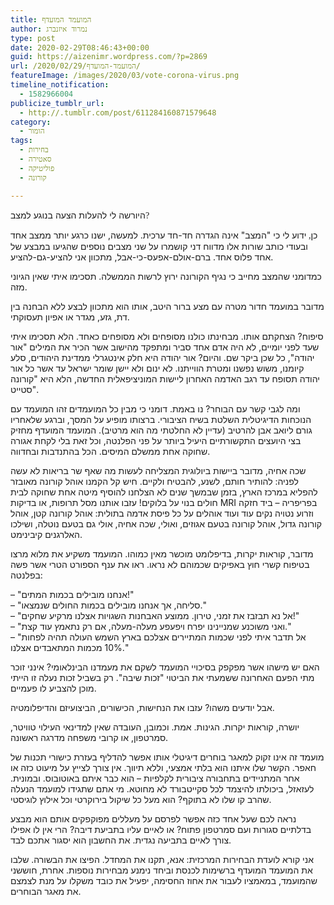 ```yaml
---
title: המועמד המועדף
author: נמרוד איזנברג
type: post
date: 2020-02-29T08:46:43+00:00
guid: https://aizenimr.wordpress.com/?p=2869
url: /2020/02/29/המועמד-המועדף/
featureImage: /images/2020/03/vote-corona-virus.png
timeline_notification:
  - 1582966004
publicize_tumblr_url:
  - http://.tumblr.com/post/611284160871579648
category:
  - הומור
tags:
  - בחירות
  - סאטירה
  - פוליטיקה
  - קורונה

---
```

<span lang="he-IL">היורשה לי להעלות הצעה בנוגע למצב</span><span style="font-family:Liberation Serif, serif;"><span lang="en-US">?</span></span>

<span lang="he-IL">כן</span><span style="font-family:Liberation Serif, serif;"><span lang="en-US">, </span></span><span lang="he-IL">ידוע לי כי "המצב" אינה הגדרה חד-חד ערכית. למעשה, ישנו כרגע יותר ממצב אחד ובעודי כותב שורות אלו מדווח דני קושמרו על שני מצבים נוספים שהגיעו במבצע של אחד פלוס אחד. ברם-אולם-אפעס-כי-אבל, מתכוון אני להציע-גם-להציע.<br /> </span>

כמדומני שהמצב מחייב כי נגיף הקורונה ירוץ לרשות הממשלה. תסכימו איתי שאין הגיוני מזה.

מדובר במועמד חדור מטרה עם מצע ברור היטב, אותו הוא מתכוון לבצע ללא הבחנה בין דת, גזע, מגדר או אפיון תעסוקתי.

סיפוח? הצחקתם אותו. מבחינתו כולנו מסופחים ולא מסופחים כאחד. הלא תסכימו איתי שעד לפני יומיים, לא היה אדם אחד סביר ומתפקד מהישוב אשר הכיר את המילים "אור יהודה", כל שכן ביקר שם. והיום? אור יהודה היא חלק אינטגרלי ממדינת היהודים, סלע קיומנו, משוש נפשנו ומטרת הווייתנו. לא ינום ולא יישן שומר ישראל עד אשר כל אור יהודה תסופח עד רגב האדמה האחרון ליישות המוניציפאלית החדשה, הלא היא "קורונה סטייט".

ומה לגבי קשר עם הבוחר? נו באמת. דומני כי מבין כל המועמדים זהו המועמד עם הנוכחות הדיגיטלית השלטת בשיח הציבורי. ברצותו מופיע על המסך, וברגע שלאחריו גורם ליואב אבן להרטיב (עדיין לא החלטתי מה הוא מרטיב). המועמד המועדף מחזיק בצי היועצים התקשורתיים היעיל ביותר על פני הפלנטה, וכל זאת בלי לקחת אגורה שחוקה אחת ממשלם המיסים. הכל בהתנדבות ובחדווה.

שכה אחיה, מדובר ביישות ביולוגית המצליחה לעשות מה שאף שר בריאות לא עשה לפניה: להותיר חותם, לשנע, להבטיח ולקיים. חיש קל הקמנו אוהל קורונה מאובזר להפליא במרכז הארץ, בזמן שבמשך שנים לא הצלחנו להוסיף מיטה אחת שחוקה לבית חולים בנוי על בלוקים! עזבו אותנו מסל תרופות, או בדיקות MRI בפריפריה &#8211; ביד חזקה וזרוע נטויה נקים עוד ועוד אוהלים על כל פיסת אדמה בתולית: אוהל קורונה קטן, אוהל קורונה גדול, אוהל קורונה בטעם אגוזים, ואולי, שכה אחיה, אולי גם בטעם נוטלה, ושילכו האלרגנים קיבינימט.

מדובר, קוראות יקרות, בדיפלומט מוכשר מאין כמוהו. המועמד משקיע את מלוא מרצו בטיפוח קשרי חוץ באפיקים שכמוהם לא נראו. ראו את ענף הספורט הטרי אשר פשה בפלנטה:

&#8211; "אנחנו מובילים בכמות המתים!"  
&#8211; "סליחה, אך אנחנו מובילים בכמות החולים שנמצאו."  
&#8211; "אל נא תבזבז את זמני, טירון. ממוצע האבחנות השגויות אצלנו מרקיע שחקים!"  
&#8211; "ואני משוכנע שמניינינו יפרח ויפעפע מעלה-מעלה, אם רק נתאמץ עוד קצת."  
&#8211; "אל תדבר איתי לפני שכמות המתיירים אצלכם בארץ השמש העולה תהיה לפחות 10% מכמות המתאבדים אצלנו."

האם יש מישהו אשר מפקפק בסיכויי המועמד לשקם את מעמדנו הבינלאומי? אינני זוכר מתי הפעם האחרונה ששמעתי את הביטוי "זכות שיבה". רק בשביל זכות נעלה זו הייתי מוכן להצביע לו פעמיים.

אבל יודעים משהו? עזבו את הנחישות, הכישורים, הביצועיזם והדיפלומטיה.

יושרה, קוראות יקרות. הגינות. אמת. וכמובן, העובדה שאין למדינאי העילוי טוויטר, סמרטפון, או קרובי משפחה מדרגה ראשונה.

מועמד זה אינו זקוק למאגר בוחרים דיגיטלי אותו אפשר להדליף בעזרת כישורי תכנות של חאפר. הקשר שלו איתנו הוא בלתי אמצעי, וללא תיווך. אין צורך לצייץ על מיעוט כזה או אחר המתניידים בתחבורה ציבורית לקלפיות &#8211; הוא כבר איתם באוטובוס. ובמונית. לעזאזל, ביכולתו להיצמד לכל סקייטבורד לא מחוטא. מי אתם שתגידו למועמד הנעלה שהרב קו שלו לא בתוקף? הוא מעל כל שיקול בירוקרטי וכל אילוץ לוגיסטי.

נראה לכם שעל אחד כזה אפשר לפרסם על מעללים מפוקפקים אותם הוא מבצע בדלתיים סגורות ועם סמרטפון פתוח? או לאיים עליו בתביעת דיבה? הרי אין לו אפילו צורך לאיים בתביעה נגדית. את החשבון הוא יסגור אתכם לבד.

אני קורא לועדת הבחירות המרכזית: אנא, תקנו את המחדל. הפיצו את הבשורה. שלבו את המועמד המועדף ברשימות לכנסת וביחד נימנע מבחירות נוספות. אחרת, חוששני שהמועמד, במאמציו לעבור את אחוז החסימה, יפעיל את כובד משקלו על מנת לצמצם את מאגר הבוחרים.